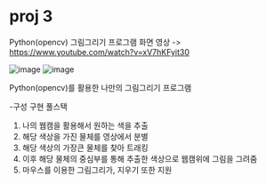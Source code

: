 # proj 3

Python(opencv) 그림그리기 프로그램
화면 영상 
->
https://www.youtube.com/watch?v=xV7hKFyit30

![image](https://user-images.githubusercontent.com/69042111/143810797-7e5e04a4-783c-4679-b7a0-d340e2661ea1.png)
![image](https://user-images.githubusercontent.com/69042111/143810369-3e3a4849-d973-4a2e-86d8-bc57513991f3.png)

Python(opencv)를 활용한 나만의 그림그리기 프로그램

-구성 구현 풀스택

1. 나의 웹캠을 활용해서 원하는 색을 추출
2. 해당 색상을 가진 물체를 영상에서 분별
3. 해당 색상의 가장큰 물체를 찾아 트래킹
4. 이후 해당 물체의 중심부를 통해 추출한 색상으로 웹캠위에 그림을 그려줌
5. 마우스를 이용한 그림그리가, 지우기 또한 지원
